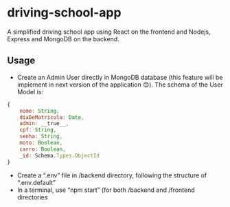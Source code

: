 # driving-school-app

A simplified driving school app using React on the frontend and Nodejs, Express and MongoDB on the backend.


## Usage ##
* Create an Admin User directly in MongoDB database (this feature will be implement in next version of the application 😊). The schema of the User Model is:
```javascript
{
    nome: String,
    diaDeMatricula: Date,
    admin: __true__,
    cpf: String,
    senha: String,
    moto: Boolean,
    carro: Boolean,
    _id: Schema.Types.ObjectId
}
```
* Create a “.env” file in /backend directory, following the structure of “.env.default”
* In a terminal, use “npm start” (for both /backend and /frontend directories
